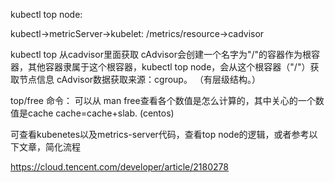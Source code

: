 kubectl top node:

kubectl->metricServer->kubelet: /metrics/resource->cadvisor

kubectl top 从cadvisor里面获取
cAdvisor会创建一个名字为"/"的容器作为根容器，其他容器隶属于这个根容器，kubectl top node，会从这个根容器（"/"）获取节点信息
cAdvisor数据获取来源：cgroup。 （有层级结构。）



top/free 命令：
可以从 man free查看各个数值是怎么计算的，其中关心的一个数值是cache
cache=cache+slab. (centos)


可查看kubenetes以及metrics-server代码，查看top node的逻辑，或者参考以下文章，简化流程

https://cloud.tencent.com/developer/article/2180278
